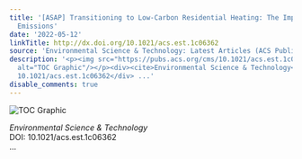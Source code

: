 ```yaml
---
title: '[ASAP] Transitioning to Low-Carbon Residential Heating: The Impacts of Material-Related
  Emissions'
date: '2022-05-12'
linkTitle: http://dx.doi.org/10.1021/acs.est.1c06362
source: 'Environmental Science & Technology: Latest Articles (ACS Publications)'
description: '<p><img src="https://pubs.acs.org/cms/10.1021/acs.est.1c06362/asset/images/medium/es1c06362_0008.gif"
  alt="TOC Graphic"/></p><div><cite>Environmental Science & Technology</cite></div><div>DOI:
  10.1021/acs.est.1c06362</div> ...'
disable_comments: true
---
```

<p><img src="https://pubs.acs.org/cms/10.1021/acs.est.1c06362/asset/images/medium/es1c06362_0008.gif" alt="TOC Graphic"/></p><div><cite>Environmental Science & Technology</cite></div><div>DOI: 10.1021/acs.est.1c06362</div> ...